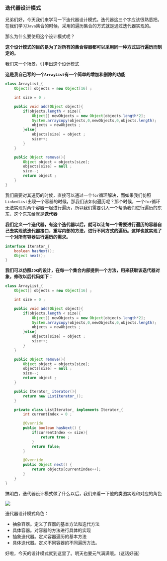 ### 迭代器设计模式

兄弟们好，今天我们来学习一下迭代器设计模式。迭代器这三个字应该很熟悉把。在我们学习`Java`集合的时候，采用的遍历集合的方式就是通过迭代器实现的。

那么为什么要使用这个设计模式呢？

**这个设计模式的目的是为了对所有的集合容器都可以采用同一种方式进行遍历而制定的。**

我们来一个场景，引申出这个设计模式

**这是我自己写的一个`ArrayList`有一个简单的增加和删除的功能**

```java
class ArrayList_{
    Object[] objects = new Object[16] ;

    int size = 0 ;

    public void add(Object object){
        if(objects.length < size){
            Object[] newObjects = new Object[objects.length*2];
            System.arraycopy(objects,0,newObjects,0,objects.length);
            objects = newObjects ;
        }else{
            objects[size] = object ;
            size++;
        }
    }

    public Object remove(){
        Object object = objects[size];
        objects[size] = null ;
        size--;
        return object ;
    }
}
```

我们需要对其遍历的时候，直接可以通过一个`for`循环解决，而如果我们仿照`LinkedList`出现一个容器的时候，那我们该如何遍历呢？那个时候，一个`for`循环无法实现对两个容器一起进行遍历，所以我们需要引入一个帮助我们进行遍历的东东，这个东东给就是**迭代器**

**我们定义一个迭代器，有这个迭代器以后，就可以让每一个需要进行遍历的容器自己去实现该迭代器接口，重写内部的方法，进行不同方式的遍历。这样也就实现了一个对所有容器进行遍历的需求。**

```java
interface Iterator_{
    boolean hasNext();
    Object next();
}
```

**我们可以仿照`JDK`的设计，在每一个集合内部提供一个方法，用来获取该迭代器对象，修改以后代码如下：**

```java
class ArrayList_{
    Object[] objects = new Object[16] ;

    int size = 0 ;

    public void add(Object object){
        if(objects.length < size){
            Object[] newObjects = new Object[objects.length*2];
            System.arraycopy(objects,0,newObjects,0,objects.length);
            objects = newObjects ;
        }else{
            objects[size] = object ;
            size++;
        }
    }

    public Object remove(){
        Object object = objects[size];
        objects[size] = null ;
        size--;
        return object ;
    }

    public Iterator_ iterator(){
        return new ListIterator_();
    }

    private class ListIterator_ implements Iterator_{
        int currentIndex = 0 ;

        @Override
        public boolean hasNext() {
            if(currentIndex <= size){
                return true ;
            }
            return false;
        }

        @Override
        public Object next() {
            return objects[currentIndex++];
        }
    }
}
```

搞明白，迭代器设计模式做了什么以后，我们来看一下他的类图实现和对应的角色

![](https://gitee.com/onlyzl/image/raw/master/img/20201012215733.png)

迭代器设计模式角色：

- 抽象容器。定义了容器的基本方法和迭代方法
- 具体容器。对容器的方法进行具体的实现
- 抽象迭代器。定义容器遍历的基本方法
- 具体迭代器。定义不同容器的不同遍历方法。

好啦，今天的设计模式就到这里了。明天也要元气满满哦。（这话好骚）

